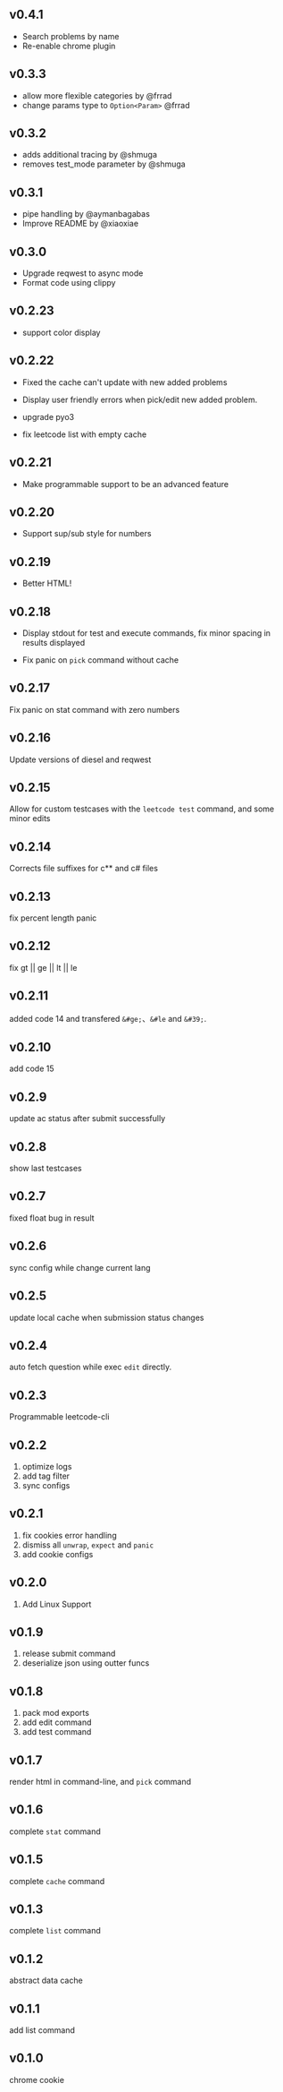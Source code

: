## v0.4.1

- Search problems by name
- Re-enable chrome plugin

## v0.3.3

- allow more flexible categories by @frrad
- change params type to `Option<Param>` @frrad

## v0.3.2

- adds additional tracing by @shmuga
- removes test_mode parameter by @shmuga

## v0.3.1

- pipe handling by @aymanbagabas
- Improve README by @xiaoxiae

## v0.3.0

- Upgrade reqwest to async mode
- Format code using clippy

## v0.2.23

- support color display

## v0.2.22

- Fixed the cache can't update with new added problems

- Display user friendly errors when pick/edit new added problem.

- upgrade pyo3

- fix leetcode list with empty cache

## v0.2.21

- Make programmable support to be an advanced feature

## v0.2.20

- Support sup/sub style for numbers

## v0.2.19

- Better HTML!

## v0.2.18

- Display stdout for test and execute commands, fix minor spacing in results displayed

- Fix panic on `pick` command without cache

## v0.2.17

Fix panic on stat command with zero numbers

## v0.2.16

Update versions of diesel and reqwest

## v0.2.15

Allow for custom testcases with the `leetcode test` command, and some minor edits

## v0.2.14

Corrects file suffixes for c\*\* and c# files

## v0.2.13

fix percent length panic

## v0.2.12

fix gt || ge || lt || le

## v0.2.11

added code 14 and transfered `&#ge;`、`&#le` and `&#39;`.

## v0.2.10

add code 15

## v0.2.9

update ac status after submit successfully

## v0.2.8

show last testcases

## v0.2.7

fixed float bug in result

## v0.2.6

sync config while change current lang

## v0.2.5

update local cache when submission status changes

## v0.2.4

auto fetch question while exec `edit` directly.

## v0.2.3

Programmable leetcode-cli

## v0.2.2

1. optimize logs
2. add tag filter
3. sync configs

## v0.2.1

1. fix cookies error handling
2. dismiss all `unwrap`, `expect` and `panic`
3. add cookie configs

## v0.2.0

1. Add Linux Support

## v0.1.9

1. release submit command
2. deserialize json using outter funcs

## v0.1.8

1. pack mod exports
2. add edit command
3. add test command

## v0.1.7

render html in command-line, and `pick` command

## v0.1.6

complete `stat` command

## v0.1.5

complete `cache` command

## v0.1.3

complete `list` command

## v0.1.2

abstract data cache

## v0.1.1

add list command

## v0.1.0

chrome cookie
